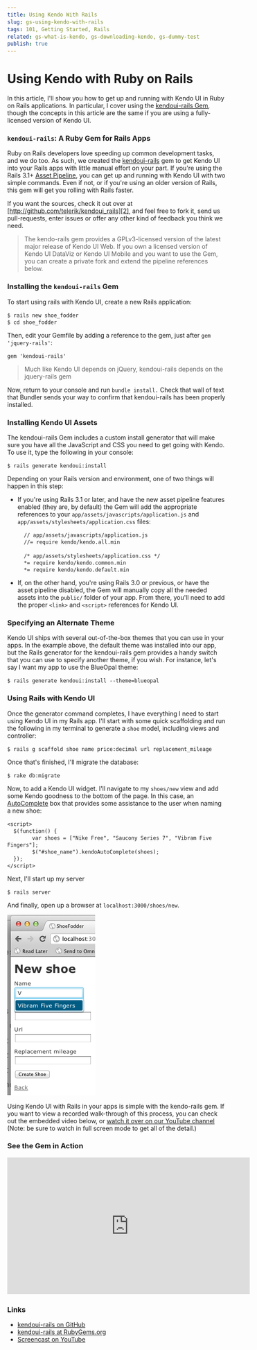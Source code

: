 ```yaml
---
title: Using Kendo With Rails
slug: gs-using-kendo-with-rails
tags: 101, Getting Started, Rails
related: gs-what-is-kendo, gs-downloading-kendo, gs-dummy-test
publish: true
---
```


# Using Kendo with Ruby on Rails

In this article, I'll show you how to get up and running with Kendo UI in Ruby on Rails applications. In particular, I cover using the [kendoui-rails Gem][1], though the concepts in this article are the same if you are using a fully-licensed version of Kendo UI.

### `kendoui-rails`: A Ruby Gem for Rails Apps

Ruby on Rails developers love speeding up common development tasks, and we do too. As such, we created the [kendoui-rails][1] gem to get Kendo UI into your Rails apps with little manual effort on your part. If you're using the Rails 3.1+ [Asset Pipeline][4], you can get up and running with Kendo UI with two simple commands. Even if not, or if you're using an older version of Rails, this gem will get you rolling with Rails faster.

If you want the sources, check it out over at [http://github.com/telerik/kendoui_rails][2], and feel free to fork it, send us pull-requests, enter issues or offer any other kind of feedback you think we need. 

> The kendo-rails gem provides a GPLv3-licensed version of the latest major release of Kendo UI Web. If you own a licensed version of Kendo UI DataViz or Kendo UI Mobile and you want to use the Gem, you can create a private fork and extend the pipeline references below.

### Installing the `kendoui-rails` Gem

To start using rails with Kendo UI, create a new Rails application:

	$ rails new shoe_fodder
 	$ cd shoe_fodder

Then, edit your Gemfile by adding a reference to the gem, just after `gem 'jquery-rails'`:

	gem 'kendoui-rails'

> Much like Kendo UI depends on jQuery, kendoui-rails depends on the jquery-rails gem

Now, return to your console and run `bundle install.` Check that wall of text that Bundler sends your way to confirm that kendoui-rails has been properly installed.

### Installing Kendo UI Assets

The kendoui-rails Gem includes a custom install generator that will make sure you have all the JavaScript and CSS you need to get going with Kendo. To use it, type the following in your console:

	$ rails generate kendoui:install

Depending on your Rails version and environment, one of two things will happen in this step: 

* If you're using Rails 3.1 or later, and have the new asset pipeline features enabled (they are, by default) the Gem will add the appropriate references to your `app/assets/javascripts/application.js` and `app/assets/stylesheets/application.css` files:

		// app/assets/javascripts/application.js
		//= require kendo/kendo.all.min

		/* app/assets/stylesheets/application.css */
		*= require kendo/kendo.common.min
		*= require kendo/kendo.default.min

* If, on the other hand, you're using Rails 3.0 or previous, or have the asset pipeline disabled, the Gem will manually copy all the needed assets into the `public/` folder of your app. From there, you'll need to add the proper `<link>` and `<script>` references for Kendo UI.

### Specifying an Alternate Theme

Kendo UI ships with several out-of-the-box themes that you can use in your apps. In the example above, the default theme was installed into our app, but the Rails generator for the kendoui-rails gem provides a handy switch that you can use to specify another theme, if you wish. For instance, let's say I want my app to use the BlueOpal theme:

	$ rails generate kendoui:install --theme=blueopal

### Using Rails with Kendo UI

Once the generator command completes, I have everything I need to start using Kendo UI in my Rails app. I'll start with some quick scaffolding and run the following in my terminal to generate a `shoe` model, including views and controller:

	$ rails g scaffold shoe name price:decimal url replacement_mileage

Once that's finished, I'll migrate the database:

	$ rake db:migrate

Now, to add a Kendo UI widget. I'll navigate to my `shoes/new` view and add some Kendo goodness to the bottom of the page. In this case, an [AutoComplete][5] box that provides some assistance to the user when naming a new shoe:

	<script>
      $(function() {
      		var shoes = ["Nike Free", "Saucony Series 7", "Vibram Five Fingers"];
            $("#shoe_name").kendoAutoComplete(shoes);
      });
    </script>

Next, I'll start up my server

	$ rails server

And finally, open up a browser at `localhost:3000/shoes/new`. 

 ![Kendo UI and Rails in Action](images/shoefodder.png)

Using Kendo UI with Rails in your apps is simple with the kendo-rails gem. If you want to view a recorded walk-through of this process, you can check out the embedded video below, or [watch it over on our YouTube channel][3] (Note: be sure to watch in full screen mode to get all of the detail.)

### See the Gem in Action

<iframe width="560" height="315" src="http://www.youtube.com/embed/7_KlxiCMQe8" frameborder="0"></iframe>

### Links

* [kendoui-rails on GitHub][2]
* [kendoui-rails at RubyGems.org][1]
* [Screencast on YouTube][3]

[1]: https://rubygems.org/gems/kendoui-rails "kendoui-rails Gem"
[2]: https://github.com/telerik/kendoui_rails "kendoui_rails on GitHub"
[3]: http://www.youtube.com/watch?v=7_KlxiCMQe8 "Demo of the kendoui-rails Gem on YouTube"
[4]: http://guides.rubyonrails.org/asset_pipeline.html "Rails 3.1 Asset Pipeline"
[5]: /api/web/autocomplete "AutoComplete Reference"